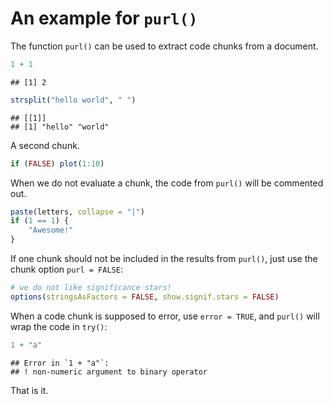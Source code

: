 # An example for `purl()`

The function `purl()` can be used to extract code chunks from a document.


``` r
1 + 1
```

```
## [1] 2
```

``` r
strsplit("hello world", " ")
```

```
## [[1]]
## [1] "hello" "world"
```

A second chunk.


``` r
if (FALSE) plot(1:10)
```

When we do not evaluate a chunk, the code from `purl()` will be commented out.


``` r
paste(letters, collapse = "|")
if (1 == 1) {
    "Awesome!"
}
```

If one chunk should not be included in the results from `purl()`, just use the chunk option `purl = FALSE`:


``` r
# we do not like significance stars!
options(stringsAsFactors = FALSE, show.signif.stars = FALSE)
```

When a code chunk is supposed to error, use `error = TRUE`, and `purl()` will wrap the code in `try()`:


``` r
1 + "a"
```

```
## Error in `1 + "a"`:
## ! non-numeric argument to binary operator
```

That is it.
